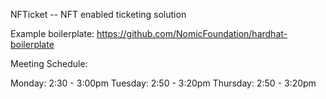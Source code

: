 NFTicket -- NFT enabled ticketing solution 

Example boilerplate: https://github.com/NomicFoundation/hardhat-boilerplate

Meeting Schedule:

Monday: 2:30 - 3:00pm
Tuesday: 2:50 - 3:20pm
Thursday: 2:50 - 3:20pm

